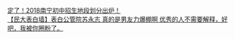   
[定了！2018南宁初中招生地段划分出炉！](http://www.dianyue.me/archives/847/2y64zzmhxhkmewa4/)  
[【民大表白墙】表白公管院苏永志  真的是男友力爆棚啊  优秀的人不需要解释，好吧，我被你圈粉了。](http://www.dianyue.me/archives/649/nt3quxs6ex2lkqx5/)